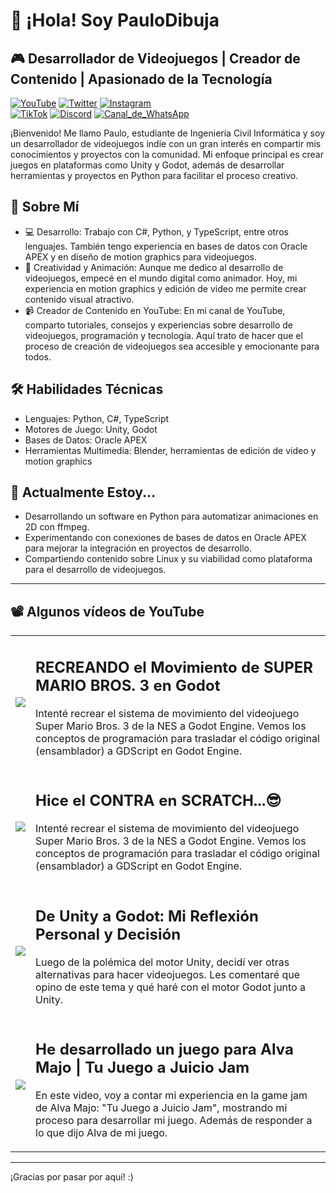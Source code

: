 # 👋 ¡Hola! Soy PauloDibuja
## 🎮 Desarrollador de Videojuegos | Creador de Contenido | Apasionado de la Tecnología

[![YouTube](https://img.shields.io/badge/YouTube-PauloDibuja-FF0000?style=flat&logo=youtube&logoColor=white&labelColor=101010)](https://www.youtube.com/c/PauloDibuja)
[![Twitter](https://img.shields.io/badge/X/Twitter-PauloDibuja-0062f0?style=flat&logo=x&logoColor=white&labelColor=101010)](https://x.com/PauloDibuja)
[![Instagram](https://img.shields.io/badge/Instagram-paulodibuja-ff1fd2?style=flat&logo=x&logoColor=white&labelColor=101010)](https://www.instagram.com/_paulodibuja_/)
</br>
[![TikTok](https://img.shields.io/badge/TikTok-PauloDibuja-200042?style=flat&logo=youtube&logoColor=white&labelColor=101010)](https://www.tiktok.com/@paulodibuja)
[![Discord](https://img.shields.io/badge/Discord-El_Server_de_PauloDibuja-6c76c4?style=flat&logo=youtube&logoColor=white&labelColor=101010)](https://discord.com/invite/ApjzUsvvGV)
[![Canal_de_WhatsApp](https://img.shields.io/badge/Canal_de_WhatsApp-PauloDibuja-07750c?style=flat&logo=youtube&logoColor=white&labelColor=101010)](https://whatsapp.com/channel/0029VaER8AJ0wajwj1qWQp1x)


¡Bienvenido! Me llamo Paulo, estudiante de Ingeniería Civil Informática y soy un desarrollador de videojuegos indie con un gran interés en compartir mis conocimientos y proyectos con la comunidad. Mi enfoque principal es crear juegos en plataformas como Unity y Godot, además de desarrollar herramientas y proyectos en Python para facilitar el proceso creativo.

## 🚀 Sobre Mí
- 💻 Desarrollo: Trabajo con C#, Python, y TypeScript, entre otros lenguajes. También tengo experiencia en bases de datos con Oracle APEX y en diseño de motion graphics para videojuegos.
- 🎨 Creatividad y Animación: Aunque me dedico al desarrollo de videojuegos, empecé en el mundo digital como animador. Hoy, mi experiencia en motion graphics y edición de video me permite crear contenido visual atractivo.
- 📹 Creador de Contenido en YouTube: En mi canal de YouTube, comparto tutoriales, consejos y experiencias sobre desarrollo de videojuegos, programación y tecnología. Aquí trato de hacer que el proceso de creación de videojuegos sea accesible y emocionante para todos.
## 🛠️ Habilidades Técnicas
- Lenguajes: Python, C#, TypeScript
- Motores de Juego: Unity, Godot
- Bases de Datos: Oracle APEX
- Herramientas Multimedia: Blender, herramientas de edición de video y motion graphics
## 🌱 Actualmente Estoy...
- Desarrollando un software en Python para automatizar animaciones en 2D con ffmpeg.
- Experimentando con conexiones de bases de datos en Oracle APEX para mejorar la integración en proyectos de desarrollo.
- Compartiendo contenido sobre Linux y su viabilidad como plataforma para el desarrollo de videojuegos.
---

## 📽️ Algunos vídeos de YouTube

<table style="width:100%">
    <tr>
        <td>
            <a href="https://youtu.be/QNHWgDfkUOs">
            <img src="http://i3.ytimg.com/vi/QNHWgDfkUOs/maxresdefault.jpg">
            </a>
        </td>
        <td>
            <h2>RECREANDO el Movimiento de SUPER MARIO BROS. 3 en Godot</h2>
            <p>Intenté recrear el sistema de movimiento del videojuego Super Mario Bros. 3 de la NES a Godot Engine. Vemos los conceptos de programación para trasladar el código original (ensamblador) a GDScript en Godot Engine.</p>
        </td>
    </tr>
    <tr>
        <td>
            <a href="https://youtu.be/_9XsFJ9HjlE">
            <img src="http://i3.ytimg.com/vi/_9XsFJ9HjlE/maxresdefault.jpg">
            </a>
        </td>
        <td>
            <h2>Hice el CONTRA en SCRATCH...😎</h2>
            <p>Intenté recrear el sistema de movimiento del videojuego Super Mario Bros. 3 de la NES a Godot Engine. Vemos los conceptos de programación para trasladar el código original (ensamblador) a GDScript en Godot Engine.</p>
        </td>
    </tr> 
    <tr>
        <td>
            <a href="https://youtu.be/Dq_fynduLlY">
            <img src="http://i3.ytimg.com/vi/Dq_fynduLlY/maxresdefault.jpg">
            </a>
        </td>
        <td>
            <h2>De Unity a Godot: Mi Reflexión Personal y Decisión</h2>
            <p>Luego de la polémica del motor Unity, decidí ver otras alternativas para hacer videojuegos. Les comentaré que opino de este tema y qué haré con el motor Godot junto a Unity.</p>
        </td>
    </tr>
    <tr>
        <td>
            <a href="https://youtu.be/OIcmXFX_WY0">
            <img src="http://i3.ytimg.com/vi/OIcmXFX_WY0/maxresdefault.jpg">
            </a>
        </td>
        <td>
            <h2>He desarrollado un juego para Alva Majo | Tu Juego a Juicio Jam</h2>
            <p>En este video, voy a contar mi experiencia en la game jam de Alva Majo: "Tu Juego a Juicio Jam", mostrando mi proceso para desarrollar mi juego. Además de responder a lo que dijo Alva de mi juego.</p>
        </td>
    </tr>
</table>

---

¡Gracias por pasar por aquí! :)